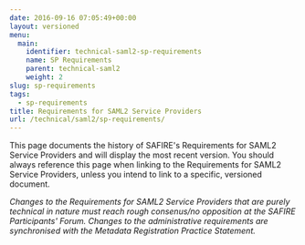```yaml
---
date: 2016-09-16 07:05:49+00:00
layout: versioned
menu:
  main:
    identifier: technical-saml2-sp-requirements
    name: SP Requirements
    parent: technical-saml2
    weight: 2
slug: sp-requirements
tags:
  - sp-requirements
title: Requirements for SAML2 Service Providers
url: /technical/saml2/sp-requirements/
---
```


This page documents the history of SAFIRE's Requirements for SAML2 Service Providers and will display the most recent version. You should always reference this page when linking to the Requirements for SAML2 Service Providers, unless you intend to link to a specific, versioned document.

_Changes to the Requirements for SAML2 Service Providers that are purely technical in nature must reach rough consenus/no opposition at the SAFIRE Participants' Forum. Changes to the administrative requirements are synchronised with the Metadata Registration Practice Statement._
